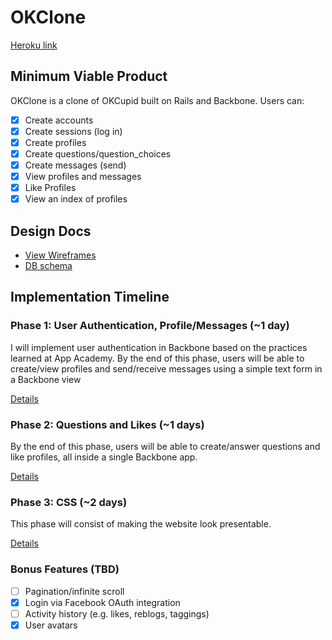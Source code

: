 # OKClone

[Heroku link][heroku]

[heroku]: https://glacial-bastion-8978.herokuapp.com

## Minimum Viable Product
OKClone is a clone of OKCupid built on Rails and Backbone. Users can:

- [x] Create accounts
- [x] Create sessions (log in)
- [x] Create profiles
- [x] Create questions/question_choices
- [x] Create messages (send)
- [x] View profiles and messages
- [x] Like Profiles
- [x] View an index of profiles

## Design Docs
* [View Wireframes][views]
* [DB schema][schema]

[views]: ./docs/views.md
[schema]: ./docs/schema.md

## Implementation Timeline

### Phase 1: User Authentication, Profile/Messages (~1 day)
I will implement user authentication in Backbone based on the practices learned at
App Academy. By the end of this phase, users will be able to create/view profiles and send/receive messages using a simple text form in a Backbone view

[Details][phase-one]

### Phase 2: Questions and Likes (~1 days)
By the end of this phase, users will be able to create/answer questions and like profiles, all inside a single Backbone app.

[Details][phase-two]

### Phase 3: CSS (~2 days)
This phase will consist of making the website look presentable.

[Details][phase-three]

### Bonus Features (TBD)
- [ ] Pagination/infinite scroll
- [x] Login via Facebook OAuth integration
- [ ] Activity history (e.g. likes, reblogs, taggings)
- [x] User avatars

[phase-one]: ./docs/phases/phase1.md
[phase-two]: ./docs/phases/phase2.md
[phase-three]: ./docs/phases/phase3.md
[phase-four]: ./docs/phases/phase4.md
[phase-five]: ./docs/phases/phase5.md
